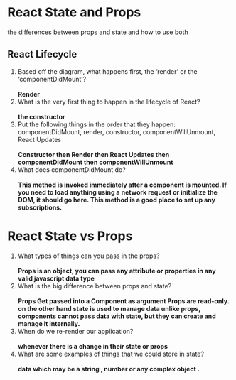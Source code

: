 # React State and Props

the differences between props and state and how to use both

## React Lifecycle

<ol>
<li>
Based off the diagram, what happens first, the ‘render’ or the ‘componentDidMount’? <br> <br> <b>
Render </b></li>

<li>
What is the very first thing to happen in the lifecycle of React?<br> <br> <b>
the constructor
</b>
</li>

<li>
Put the following things in the order that they happen: componentDidMount, render, constructor, componentWillUnmount, React Updates <br> <br><b>
Constructor then Render then React Updates then  componentDidMount then componentWillUnmount</b>
</li>
<li>
What does componentDidMount do?
<br> <br> <b>
This method is invoked immediately after a component is mounted. If you need to load anything using a network request or initialize the DOM, it should go here. This method is a good place to set up any subscriptions.</b>
</li>
</ol>

# React State vs Props

<ol>

<li>
What types of things can you pass in the props? <br> <br>
<b> Props is an object, you can pass any attribute or properties in any valid javascript data type</b>
</li>

<li>
What is the big difference between props and state? <br><br>
<b>
Props Get passed into a Component as argument Props are read-only. <br>
on the other hand state is used to manage data unlike props, components cannot pass data with state, but they can create and manage it internally.
</b>
</li>
<li>
When do we re-render our application? <br><br><b>
whenever there is a change in their state or props

</b>
</li>
<li>
What are some examples of things that we could store in state? <br><br><b>
data which may be a string , number or any complex object .</b>

</li>

</ol>
